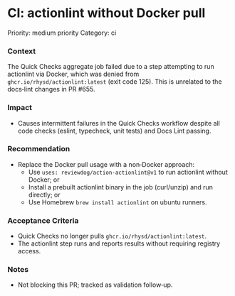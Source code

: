 # CI: actionlint without Docker pull

Priority: medium priority
Category: ci

### Context

The Quick Checks aggregate job failed due to a step attempting to run actionlint via Docker, which was denied from `ghcr.io/rhysd/actionlint:latest` (exit code 125). This is unrelated to the docs‑lint changes in PR #655.

### Impact

- Causes intermittent failures in the Quick Checks workflow despite all code checks (eslint, typecheck, unit tests) and Docs Lint passing.

### Recommendation

- Replace the Docker pull usage with a non‑Docker approach:
  - Use `uses: reviewdog/action-actionlint@v1` to run actionlint without Docker; or
  - Install a prebuilt actionlint binary in the job (curl/unzip) and run directly; or
  - Use Homebrew `brew install actionlint` on ubuntu runners.

### Acceptance Criteria

- Quick Checks no longer pulls `ghcr.io/rhysd/actionlint:latest`.
- The actionlint step runs and reports results without requiring registry access.

### Notes

- Not blocking this PR; tracked as validation follow‑up.
